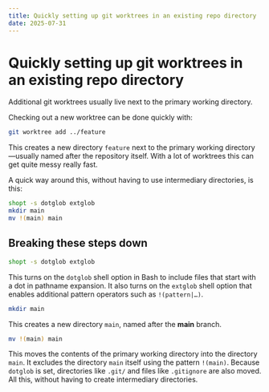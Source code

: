 ```yaml
---
title: Quickly setting up git worktrees in an existing repo directory
date: 2025-07-31
---
```


# Quickly setting up git worktrees in an existing repo directory

Additional git worktrees usually live next to the primary working directory.

Checking out a new worktree can be done quickly with:

```sh
git worktree add ../feature
```

This creates a new directory `feature` next to the primary working directory
―usually named after the repository itself. With a lot of worktrees this can get
quite messy really fast.

A quick way around this, without having to use intermediary directories, is
this:

```sh
shopt -s dotglob extglob
mkdir main
mv !(main) main
```

## Breaking these steps down

```sh
shopt -s dotglob extglob
```

This turns on the `dotglob` shell option in Bash to include files that start
with a dot in pathname expansion. It also turns on the `extglob` shell option
that enables additional pattern operators such as `!(pattern|…)`.

```sh
mkdir main
```

This creates a new directory `main`, named after the **main** branch.

```sh
mv !(main) main
```

This moves the contents of the primary working directory into the directory
`main`. It excludes the directory `main` itself using the pattern `!(main)`.
Because `dotglob` is set, directories like `.git/` and files like `.gitignore`
are also moved. All this, without having to create intermediary directories.
